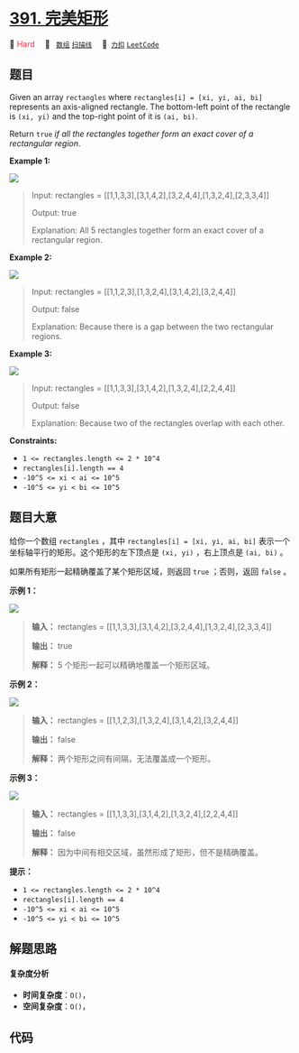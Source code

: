 # [391. 完美矩形](https://2xiao.github.io/leetcode-js/problem/0391.html)

🔴 <font color=#ff334b>Hard</font>&emsp; 🔖&ensp; [`数组`](/tag/array.md) [`扫描线`](/tag/line-sweep.md)&emsp; 🔗&ensp;[`力扣`](https://leetcode.cn/problems/perfect-rectangle) [`LeetCode`](https://leetcode.com/problems/perfect-rectangle)

## 题目

Given an array `rectangles` where `rectangles[i] = [xi, yi, ai, bi]`
represents an axis-aligned rectangle. The bottom-left point of the rectangle
is `(xi, yi)` and the top-right point of it is `(ai, bi)`.

Return `true` _if all the rectangles together form an exact cover of a
rectangular region_.



**Example 1:**

![](https://assets.leetcode.com/uploads/2021/03/27/perectrec1-plane.jpg)

> Input: rectangles = [[1,1,3,3],[3,1,4,2],[3,2,4,4],[1,3,2,4],[2,3,3,4]]
> 
> Output: true
> 
> Explanation: All 5 rectangles together form an exact cover of a rectangular region.

**Example 2:**

![](https://assets.leetcode.com/uploads/2021/03/27/perfectrec2-plane.jpg)

> Input: rectangles = [[1,1,2,3],[1,3,2,4],[3,1,4,2],[3,2,4,4]]
> 
> Output: false
> 
> Explanation: Because there is a gap between the two rectangular regions.

**Example 3:**

![](https://assets.leetcode.com/uploads/2021/03/27/perfecrrec4-plane.jpg)

> Input: rectangles = [[1,1,3,3],[3,1,4,2],[1,3,2,4],[2,2,4,4]]
> 
> Output: false
> 
> Explanation: Because two of the rectangles overlap with each other.

**Constraints:**

  * `1 <= rectangles.length <= 2 * 10^4`
  * `rectangles[i].length == 4`
  * `-10^5 <= xi < ai <= 10^5`
  * `-10^5 <= yi < bi <= 10^5`


## 题目大意

给你一个数组 `rectangles` ，其中 `rectangles[i] = [xi, yi, ai, bi]`
表示一个坐标轴平行的矩形。这个矩形的左下顶点是 `(xi, yi)` ，右上顶点是 `(ai, bi)` 。

如果所有矩形一起精确覆盖了某个矩形区域，则返回 `true` ；否则，返回 `false` 。



**示例 1：**

![](https://assets.leetcode.com/uploads/2021/03/27/perectrec1-plane.jpg)

> 
> 
> 
> 
> 
> **输入：** rectangles = [[1,1,3,3],[3,1,4,2],[3,2,4,4],[1,3,2,4],[2,3,3,4]]
> 
> **输出：** true
> 
> **解释：** 5 个矩形一起可以精确地覆盖一个矩形区域。 
> 
> 

**示例 2：**

![](https://assets.leetcode.com/uploads/2021/03/27/perfectrec2-plane.jpg)

> 
> 
> 
> 
> 
> **输入：** rectangles = [[1,1,2,3],[1,3,2,4],[3,1,4,2],[3,2,4,4]]
> 
> **输出：** false
> 
> **解释：** 两个矩形之间有间隔，无法覆盖成一个矩形。

**示例 3：**

![](https://assets.leetcode.com/uploads/2021/03/27/perfecrrec4-plane.jpg)

> 
> 
> 
> 
> 
> **输入：** rectangles = [[1,1,3,3],[3,1,4,2],[1,3,2,4],[2,2,4,4]]
> 
> **输出：** false
> 
> **解释：** 因为中间有相交区域，虽然形成了矩形，但不是精确覆盖。



**提示：**

  * `1 <= rectangles.length <= 2 * 10^4`
  * `rectangles[i].length == 4`
  * `-10^5 <= xi < ai <= 10^5`
  * `-10^5 <= yi < bi <= 10^5`


## 解题思路

#### 复杂度分析

- **时间复杂度**：`O()`，
- **空间复杂度**：`O()`，

## 代码

```javascript

```